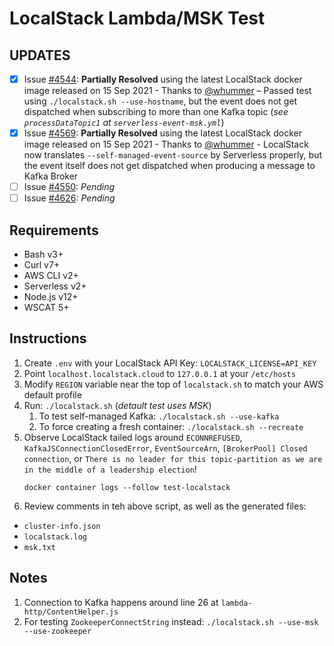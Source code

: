 # LocalStack Lambda/MSK Test

## UPDATES

- [x] Issue [#4544](https://github.com/localstack/localstack/issues/4544): **Partially Resolved** using the latest LocalStack docker image released on 15 Sep 2021 - Thanks to [@whummer](https://github.com/whummer) – Passed test using `./localstack.sh --use-hostname`, but the event does not get dispatched when subscribing to more than one Kafka topic (_see `processDataTopic1` at `serverless-event-msk.yml`_)
- [x] Issue [#4569](https://github.com/localstack/localstack/issues/4569): **Partially Resolved** using the latest LocalStack docker image released on 15 Sep 2021 - Thanks to [@whummer](https://github.com/whummer) - LocalStack now translates `--self-managed-event-source` by Serverless properly, but the event itself does not get dispatched when producing a message to Kafka Broker
- [ ] Issue [#4550](https://github.com/localstack/localstack/issues/4550): _Pending_
- [ ] Issue [#4626](https://github.com/localstack/localstack/issues/4626): _Pending_

## Requirements

* Bash v3+
* Curl v7+
* AWS CLI v2+
* Serverless v2+
* Node.js v12+
* WSCAT 5+

## Instructions

1. Create `.env` with your LocalStack API Key: `LOCALSTACK_LICENSE=API_KEY`
2. Point `localhost.localstack.cloud` to `127.0.0.1` at your `/etc/hosts`
3. Modify `REGION` variable near the top of `localstack.sh` to match your AWS default profile
4. Run: `./localstack.sh` (_detault test uses MSK_)
    1. To test self-managed Kafka: `./localstack.sh --use-kafka`
    2. To force creating a fresh container: `./localstack.sh --recreate`
5. Observe LocalStack tailed logs around `ECONNREFUSED`, `KafkaJSConnectionClosedError`, `EventSourceArn`, `[BrokerPool] Closed connection`, or `There is no leader for this topic-partition as we are in the middle of a leadership election`!
    ```
    docker container logs --follow test-localstack
    ```
6. Review comments in teh above script, as well as the generated files:
  * `cluster-info.json`
  * `localstack.log`
  * `msk.txt`

## Notes

1. Connection to Kafka happens around line 26 at `lambda-http/ContentHelper.js`
2. For testing `ZookeeperConnectString` instead: `./localstack.sh --use-msk --use-zookeeper`
